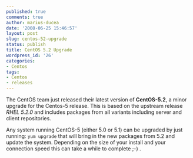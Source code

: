 ```yaml
---
published: true
comments: true
author: marius-ducea
date: '2008-06-25 15:46:57'
layout: post
slug: centos-52-upgrade
status: publish
title: CentOS 5.2 Upgrade
wordpress_id: '26'
categories:
- Centos
tags:
- Centos
- releases
---
```


The CentOS team just released their latest version of **CentOS-5.2**, a minor upgrade for the Centos-5 release. This is based on the upstream release _RHEL 5.2.0_ and includes packages from all variants including server and client repositories.

Any system running CentOS-5 (either 5.0 or 5.1) can be upgraded by just running:
`yum upgrade`
that will bring in the new packages from 5.2 and update the system. Depending on the size of your install and your connection speed this can take a while to complete ;-) .

